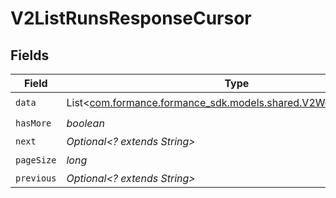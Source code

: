 # V2ListRunsResponseCursor


## Fields

| Field                                                                                                         | Type                                                                                                          | Required                                                                                                      | Description                                                                                                   | Example                                                                                                       |
| ------------------------------------------------------------------------------------------------------------- | ------------------------------------------------------------------------------------------------------------- | ------------------------------------------------------------------------------------------------------------- | ------------------------------------------------------------------------------------------------------------- | ------------------------------------------------------------------------------------------------------------- |
| `data`                                                                                                        | List<[com.formance.formance_sdk.models.shared.V2WorkflowInstance](../../models/shared/V2WorkflowInstance.md)> | :heavy_check_mark:                                                                                            | N/A                                                                                                           |                                                                                                               |
| `hasMore`                                                                                                     | *boolean*                                                                                                     | :heavy_check_mark:                                                                                            | N/A                                                                                                           | false                                                                                                         |
| `next`                                                                                                        | *Optional<? extends String>*                                                                                  | :heavy_minus_sign:                                                                                            | N/A                                                                                                           |                                                                                                               |
| `pageSize`                                                                                                    | *long*                                                                                                        | :heavy_check_mark:                                                                                            | N/A                                                                                                           | 15                                                                                                            |
| `previous`                                                                                                    | *Optional<? extends String>*                                                                                  | :heavy_minus_sign:                                                                                            | N/A                                                                                                           | YXVsdCBhbmQgYSBtYXhpbXVtIG1heF9yZXN1bHRzLol=                                                                  |